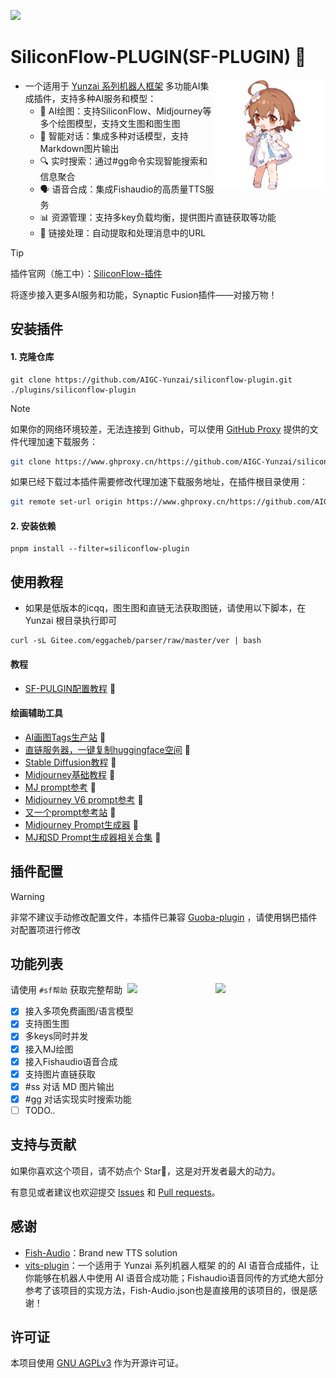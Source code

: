 ![](https://socialify.git.ci/AIGC-Yunzai/siliconflow-plugin/image?font=KoHo&forks=1&issues=1&language=1&name=1&owner=1&pattern=Circuit%20Board&pulls=1&stargazers=1&theme=Auto)

# SiliconFlow-PLUGIN(SF-PLUGIN) 🍓

<img decoding="async" align=right src="resources/readme/girl.png" width="35%">

- 一个适用于 [Yunzai 系列机器人框架](https://github.com/yhArcadia/Yunzai-Bot-plugins-index) 多功能AI集成插件，支持多种AI服务和模型：
  - 🎨 AI绘图：支持SiliconFlow、Midjourney等多个绘图模型，支持文生图和图生图
  - 🤖 智能对话：集成多种对话模型，支持Markdown图片输出
  - 🔍 实时搜索：通过#gg命令实现智能搜索和信息聚合
  - 🗣️ 语音合成：集成Fishaudio的高质量TTS服务
  - 📊 资源管理：支持多key负载均衡，提供图片直链获取等功能
  - 🔗 链接处理：自动提取和处理消息中的URL

> [!TIP]
> 插件官网（施工中）：[SiliconFlow-插件](https://aigc-yunzai.dwe.me/)
> 
> 将逐步接入更多AI服务和功能，Synaptic Fusion插件——对接万物！

## 安装插件

#### 1. 克隆仓库

```
git clone https://github.com/AIGC-Yunzai/siliconflow-plugin.git ./plugins/siliconflow-plugin
```

> [!NOTE]
> 如果你的网络环境较差，无法连接到 Github，可以使用 [GitHub Proxy](https://github.site/) 提供的文件代理加速下载服务：
>
> ```bash
> git clone https://www.ghproxy.cn/https://github.com/AIGC-Yunzai/siliconflow-plugin.git ./plugins/siliconflow-plugin
> ```
> 如果已经下载过本插件需要修改代理加速下载服务地址，在插件根目录使用：
> ```bash
> git remote set-url origin https://www.ghproxy.cn/https://github.com/AIGC-Yunzai/siliconflow-plugin.git
> ```

#### 2. 安装依赖

```
pnpm install --filter=siliconflow-plugin
```

## 使用教程

- 如果是低版本的icqq，图生图和直链无法获取图链，请使用以下脚本，在 Yunzai 根目录执行即可
```
curl -sL Gitee.com/eggacheb/parser/raw/master/ver | bash
```
#### 教程
- [SF-PULGIN配置教程](https://aigc-yunzai.dwe.me/siliconflow/%E5%A6%82%E4%BD%95%E9%85%8D%E7%BD%AE) 🍈

#### 绘画辅助工具
- [AI画图Tags生产站](https://nai4-tag-select.pages.dev/) 🥭
- [直链服务器，一键复制huggingface空间](https://huggingface.co/spaces/xiaozhian/slink/tree/main?duplicate=true) 🍉
- [Stable Diffusion教程](https://waytoagi.feishu.cn/wiki/FUQAwxfH9iXqC9k02nYcDobonkf) 🍇
- [Midjourney基础教程](https://waytoagi.feishu.cn/wiki/VUadwndc5iRJktkzaYPcaLEynZc) 🍊
- [MJ prompt参考](https://waytoagi.feishu.cn/wiki/FUQAwxfH9iXqC9k02nYcDobonkf) 🍎
- [Midjourney V6 prompt参考](https://aituts.com/midjourney-v6/) 🍐
- [又一个prompt参考站](https://catjourney.life/all) 🍌
- [Midjourney Prompt生成器](https://promptfolder.com/midjourney-prompt-helper/) 🥝
- [MJ和SD Prompt生成器相关合集](https://waytoagi.feishu.cn/wiki/TQogw5uIziB4fykbGhSciaQfndm?table=tbl5kMFjDDdeYoAt&view=vew8AJm3cI) 🍑

## 插件配置

> [!WARNING]
> 非常不建议手动修改配置文件，本插件已兼容 [Guoba-plugin](https://github.com/guoba-yunzai/guoba-plugin) ，请使用锅巴插件对配置项进行修改

## 功能列表

<img decoding="async" align=right src="https://github.com/user-attachments/assets/9698e837-49e7-4c19-8dab-6aa17d1faed4" width="35%">

<img decoding="async" align=right src="https://github.com/user-attachments/assets/f8d8a42f-6c5d-4fa1-a18e-ea2403f6dd6c" width="28%">

请使用 `#sf帮助` 获取完整帮助

<!-- - [x] 文生图 -->
- [x] 接入多项免费画图/语言模型
- [x] 支持图生图
- [x] 多keys同时并发
- [x] 接入MJ绘图
- [x] 接入Fishaudio语音合成
- [x] 支持图片直链获取
- [X] #ss 对话 MD 图片输出
- [X] #gg 对话实现实时搜索功能
- [ ] TODO..

## 支持与贡献

如果你喜欢这个项目，请不妨点个 Star🌟，这是对开发者最大的动力。

有意见或者建议也欢迎提交 [Issues](https://github.com/AIGC-Yunzai/siliconflow-plugin/issues) 和 [Pull requests](https://github.com/AIGC-Yunzai/siliconflow-plugin/pulls)。

## 感谢

- [Fish-Audio](https://fish.audio)：Brand new TTS solution
- [vits-plugin](https://github.com/erzaozi/vits-plugin)：一个适用于 Yunzai 系列机器人框架 的的 AI 语音合成插件，让你能够在机器人中使用 AI 语音合成功能；Fishaudio语音同传的方式绝大部分参考了该项目的实现方法，Fish-Audio.json也是直接用的该项目的，很是感谢！


## 许可证

本项目使用 [GNU AGPLv3](https://choosealicense.com/licenses/agpl-3.0/) 作为开源许可证。
